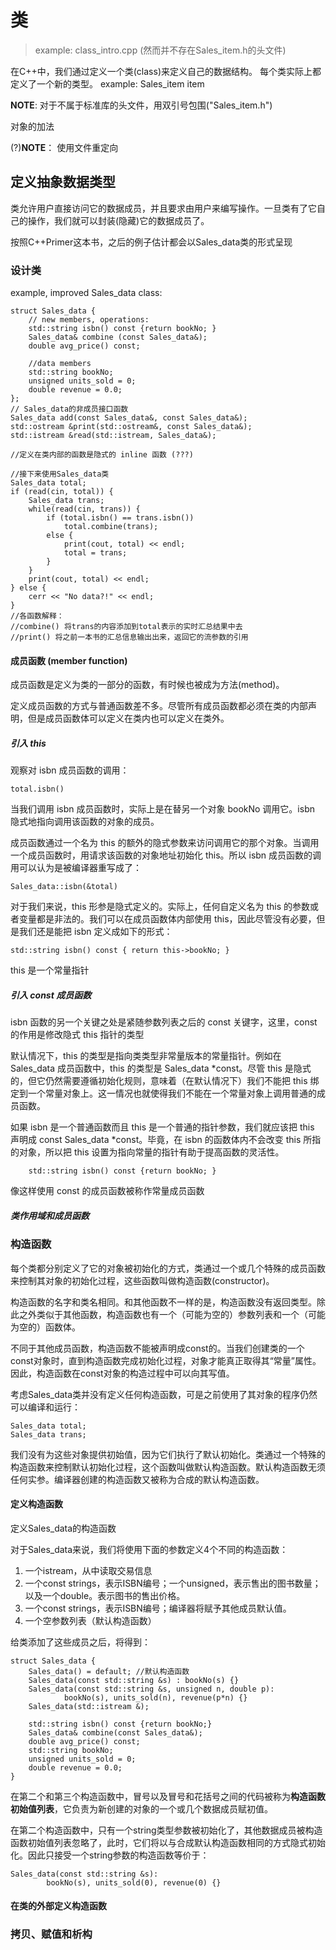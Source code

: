 # 类

> example: class_intro.cpp (然而并不存在Sales_item.h的头文件)

在C++中，我们通过定义一个类(class)来定义自己的数据结构。
每个类实际上都定义了一个新的类型。
example: Sales_item item

**NOTE**: 对于不属于标准库的头文件，用双引号包围("Sales_item.h")

对象的加法

(?)**NOTE**： 使用文件重定向


## 定义抽象数据类型

类允许用户直接访问它的数据成员，并且要求由用户来编写操作。一旦类有了它自己的操作，我们就可以封装(隐藏)它的数据成员了。

按照C++Primer这本书，之后的例子估计都会以Sales_data类的形式呈现

### 设计类

example, improved Sales_data class:

    struct Sales_data {
        // new members, operations:
        std::string isbn() const {return bookNo; }
        Sales_data& combine (const Sales_data&);
        double avg_price() const;

        //data members
        std::string bookNo;
        unsigned units_sold = 0;
        double revenue = 0.0;
    };
    // Sales_data的非成员接口函数
    Sales_data add(const Sales_data&, const Sales_data&);
    std::ostream &print(std::ostream&, const Sales_data&);
    std::istream &read(std::istream, Sales_data&);

    //定义在类内部的函数是隐式的 inline 函数 (???)

    //接下来使用Sales_data类
    Sales_data total;
    if (read(cin, total)) {
        Sales_data trans;
        while(read(cin, trans)) {
            if (total.isbn() == trans.isbn())
                total.combine(trans);
            else {
                print(cout, total) << endl;
                total = trans;
            }
        }
        print(cout, total) << endl;
    } else {
        cerr << "No data?!" << endl;
    }
    //各函数解释：
    //combine() 将trans的内容添加到total表示的实时汇总结果中去
    //print() 将之前一本书的汇总信息输出出来，返回它的流参数的引用

#### 成员函数 (member function)

成员函数是定义为类的一部分的函数，有时候也被成为方法(method)。

定义成员函数的方式与普通函数差不多。尽管所有成员函数都必须在类的内部声明，但是成员函数体可以定义在类内也可以定义在类外。

##### 引入 this

观察对 isbn 成员函数的调用：

    total.isbn()

当我们调用 isbn 成员函数时，实际上是在替另一个对象 bookNo 调用它。isbn 隐式地指向调用该函数的对象的成员。

成员函数通过一个名为 this 的额外的隐式参数来访问调用它的那个对象。当调用一个成员函数时，用请求该函数的对象地址初始化 this。所以 isbn 成员函数的调用可以认为是被编译器重写成了：

    Sales_data::isbn(&total)

对于我们来说，this 形参是隐式定义的。实际上，任何自定义名为 this 的参数或者变量都是非法的。我们可以在成员函数体内部使用 this，因此尽管没有必要，但是我们还是能把 isbn 定义成如下的形式：

    std::string isbn() const { return this->bookNo; }

this 是一个常量指针

##### 引入 const 成员函数

isbn 函数的另一个关键之处是紧随参数列表之后的 const 关键字，这里，const的作用是修改隐式 this 指针的类型

默认情况下，this 的类型是指向类类型非常量版本的常量指针。例如在 Sales_data 成员函数中，this 的类型是 Sales_data *const。尽管 this 是隐式的，但它仍然需要遵循初始化规则，意味着（在默认情况下）我们不能把 this 绑定到一个常量对象上。这一情况也就使得我们不能在一个常量对象上调用普通的成员函数。

如果 isbn 是一个普通函数而且 this 是一个普通的指针参数，我们就应该把 this 声明成 const Sales_data *const。毕竟，在 isbn 的函数体内不会改变 this 所指的对象，所以把 this 设置为指向常量的指针有助于提高函数的灵活性。

        std::string isbn() const {return bookNo; }

像这样使用 const 的成员函数被称作常量成员函数


##### 类作用域和成员函数



### 构造函数

每个类都分别定义了它的对象被初始化的方式，类通过一个或几个特殊的成员函数来控制其对象的初始化过程，这些函数叫做构造函数(constructor)。

构造函数的名字和类名相同。和其他函数不一样的是，构造函数没有返回类型。除此之外类似于其他函数，构造函数也有一个（可能为空的）参数列表和一个（可能为空的）函数体。

不同于其他成员函数，构造函数不能被声明成const的。当我们创建类的一个const对象时，直到构造函数完成初始化过程，对象才能真正取得其“常量”属性。因此，构造函数在const对象的构造过程中可以向其写值。

考虑Sales_data类并没有定义任何构造函数，可是之前使用了其对象的程序仍然可以编译和运行：

    Sales_data total;
    Sales_data trans;

我们没有为这些对象提供初始值，因为它们执行了默认初始化。类通过一个特殊的构造函数来控制默认初始化过程，这个函数叫做默认构造函数。默认构造函数无须任何实参。编译器创建的构造函数又被称为合成的默认构造函数。


#### 定义构造函数

定义Sales_data的构造函数

对于Sales_data来说，我们将使用下面的参数定义4个不同的构造函数：
1. 一个istream，从中读取交易信息
2. 一个const strings，表示ISBN编号；一个unsigned，表示售出的图书数量；以及一个double。表示图书的售出价格。
3. 一个const strings，表示ISBN编号；编译器将赋予其他成员默认值。
4. 一个空参数列表（默认构造函数）

给类添加了这些成员之后，将得到：

    struct Sales_data {
        Sales_data() = default; //默认构造函数
        Sales_data(const std::string &s) : bookNo(s) {}
        Sales_data(const std::string &s, unsigned n, double p):
                bookNo(s), units_sold(n), revenue(p*n) {}
        Sales_data(std::istream &);

        std::string isbn() const {return bookNo;}
        Sales_data& combine(const Sales_data&);
        double avg_price() const;
        std::string bookNo;
        unsigned units_sold = 0;
        double revenue = 0.0;
    }

在第二个和第三个构造函数中，冒号以及冒号和花括号之间的代码被称为**构造函数初始值列表**，它负责为新创建的对象的一个或几个数据成员赋初值。

在第二个构造函数中，只有一个string类型参数被初始化了，其他数据成员被构造函数初始值列表忽略了，此时，它们将以与合成默认构造函数相同的方式隐式初始化。因此只接受一个string参数的构造函数等价于：

    Sales_data(const std::string &s):
            bookNo(s), units_sold(0), revenue(0) {}

#### 在类的外部定义构造函数

### 拷贝、赋值和析构
